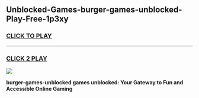 
## Unblocked-Games-burger-games-unblocked-Play-Free-1p3xy
<h3>
<a href="https://premium76.site?title=burger-games-unblocked&ref=22A">CLICK TO PLAY</a></h3>
<hr>

<h3>
<a href="https://premium76.site?title=burger-games-unblocked&ref=22A">CLICK 2 PLAY</a>
  
</h3>

<a href="https://premium76.site?title=burger-games-unblocked&ref=22A"><img src="https://clearcache.store/games.png"></a>


**burger-games-unblocked games unblocked: Your Gateway to Fun and Accessible Online Gaming**
